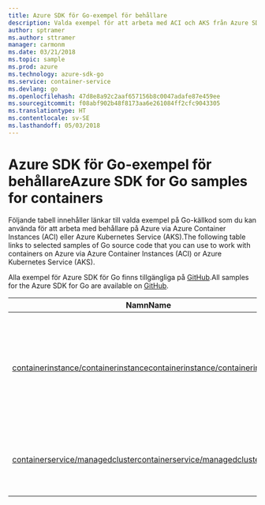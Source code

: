 ```yaml
---
title: Azure SDK för Go-exempel för behållare
description: Valda exempel för att arbeta med ACI och AKS från Azure SDK för Go.
author: sptramer
ms.author: sttramer
manager: carmonm
ms.date: 03/21/2018
ms.topic: sample
ms.prod: azure
ms.technology: azure-sdk-go
ms.service: container-service
ms.devlang: go
ms.openlocfilehash: 47d8e8a92c2aaf657156b8c0047adafe87e459ee
ms.sourcegitcommit: f08abf902b48f8173aa6e261084ff2cfc9043305
ms.translationtype: HT
ms.contentlocale: sv-SE
ms.lasthandoff: 05/03/2018
---
```

# <a name="azure-sdk-for-go-samples-for-containers"></a><span data-ttu-id="d77ee-103">Azure SDK för Go-exempel för behållare</span><span class="sxs-lookup"><span data-stu-id="d77ee-103">Azure SDK for Go samples for containers</span></span>

<span data-ttu-id="d77ee-104">Följande tabell innehåller länkar till valda exempel på Go-källkod som du kan använda för att arbeta med behållare på Azure via Azure Container Instances (ACI) eller Azure Kubernetes Service (AKS).</span><span class="sxs-lookup"><span data-stu-id="d77ee-104">The following table links to selected samples of Go source code that you can use to work with containers on Azure via Azure Container Instances (ACI) or Azure Kubernetes Service (AKS).</span></span> 

<span data-ttu-id="d77ee-105">Alla exempel för Azure SDK för Go finns tillgängliga på [GitHub](https://github.com/Azure-Samples/azure-sdk-for-go-samples).</span><span class="sxs-lookup"><span data-stu-id="d77ee-105">All samples for the Azure SDK for Go are available on [GitHub](https://github.com/Azure-Samples/azure-sdk-for-go-samples).</span></span>

| <span data-ttu-id="d77ee-106">Namn</span><span class="sxs-lookup"><span data-stu-id="d77ee-106">Name</span></span> | <span data-ttu-id="d77ee-107">Beskrivning</span><span class="sxs-lookup"><span data-stu-id="d77ee-107">Description</span></span> |
|------|-------------|
| [<span data-ttu-id="d77ee-108">containerinstance/containerinstance</span><span class="sxs-lookup"><span data-stu-id="d77ee-108">containerinstance/containerinstance</span></span>](https://github.com/Azure-Samples/azure-sdk-for-go-samples/blob/master/containerinstance/containerinstance.go) | <span data-ttu-id="d77ee-109">Arbeta med behållargrupper i Azure Container Instances.</span><span class="sxs-lookup"><span data-stu-id="d77ee-109">Work with container groups in Azure Container Instances.</span></span> <span data-ttu-id="d77ee-110">Skapa och ändra behållare i en ACI grupp.</span><span class="sxs-lookup"><span data-stu-id="d77ee-110">Create and modify containers in an ACI group.</span></span> |
| [<span data-ttu-id="d77ee-111">containerservice/managedcluster</span><span class="sxs-lookup"><span data-stu-id="d77ee-111">containerservice/managedcluster</span></span>](https://github.com/Azure-Samples/azure-sdk-for-go-samples/blob/master/containerservice/managedcluster.go) | <span data-ttu-id="d77ee-112">Skapa, ta bort och inspektera Azure Kubernetes Service-klienter (AKS).</span><span class="sxs-lookup"><span data-stu-id="d77ee-112">Create, delete, and inspect Azure Kubernetes Service (AKS) clients.</span></span> |
